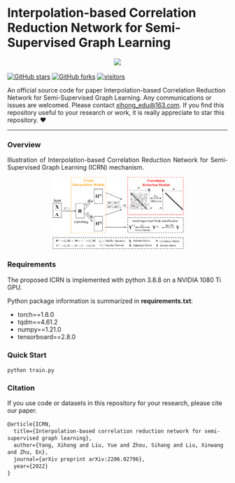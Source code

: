 [stars-img]: https://img.shields.io/github/stars/xihongyang1999/ICRN?color=yellow
[stars-url]: https://github.com/xihongyang1999/ICRN/stargazers
[fork-img]: https://img.shields.io/github/forks/xihongyang1999/ICRN?color=lightblue&label=fork
[fork-url]: https://github.com/xihongyang1999/ICRN/network/members
[visitors-img]: https://visitor-badge.glitch.me/badge?page_id=xihongyang.1999.ICRN/
[adgc-url]: https://github.com/xihongyang1999/ICRN

# Interpolation-based Correlation Reduction Network for Semi-Supervised Graph Learning

<p align="center">   
    <a href="https://pytorch.org/" alt="PyTorch">
      <img src="https://img.shields.io/badge/PyTorch-%23EE4C2C.svg?e&logo=PyTorch&logoColor=white" /></a>
<p/>



[![GitHub stars][stars-img]][stars-url]
[![GitHub forks][fork-img]][fork-url]
[![visitors][visitors-img]][adgc-url]


An official source code for paper Interpolation-based Correlation Reduction Network for Semi-Supervised Graph Learning.  Any communications or issues are welcomed. Please contact xihong_edu@163.com. If you find this repository useful to your research or work, it is really appreciate to star this repository. :heart:

-------------

### Overview

<p align = "justify"> 
 Illustration of Interpolation-based Correlation Reduction Network for Semi-Supervised Graph Learning (ICRN) mechanism. 
</p>
<div  align="center">    
    <img src="./assets/overall.png" width=60%/>
</div>








### Requirements

The proposed ICRN is implemented with python 3.8.8 on a NVIDIA 1080 Ti GPU. 

Python package information is summarized in **requirements.txt**:

- torch==1.8.0
- tqdm==4.61.2
- numpy==1.21.0
- tensorboard==2.8.0



### Quick Start

```
python train.py 
```



### Citation

If you use code or datasets in this repository for your research, please cite our paper.

```
@article{ICRN,
  title={Interpolation-based correlation reduction network for semi-supervised graph learning},
  author={Yang, Xihong and Liu, Yue and Zhou, Sihang and Liu, Xinwang and Zhu, En},
  journal={arXiv preprint arXiv:2206.02796},
  year={2022}
}

```

